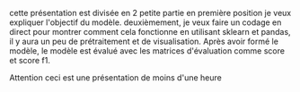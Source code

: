 cette présentation est divisée en 2 petite partie en première position je veux expliquer l'objectif du modèle.
deuxièmement, je veux faire un codage en direct pour montrer comment cela fonctionne en utilisant sklearn et pandas, il y aura un peu de prétraitement et de visualisation.
Après avoir formé le modèle, le modèle est évalué avec les matrices d'évaluation comme score et score f1.

Attention ceci est une présentation de moins d'une heure
